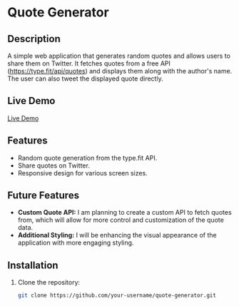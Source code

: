 # Quote Generator

## Description

A simple web application that generates random quotes and allows users to share them on Twitter. It fetches quotes from a free API (https://type.fit/api/quotes) and displays them along with the author's name. The user can also tweet the displayed quote directly.

## Live Demo

[Live Demo](https://spacelama587.github.io/quote-generator/)

## Features

- Random quote generation from the type.fit API.
- Share quotes on Twitter.
- Responsive design for various screen sizes.

## Future Features

- **Custom Quote API:** I am planning to create a custom API to fetch quotes from, which will allow for more control and customization of the quote data.
- **Additional Styling:** I will be enhancing the visual appearance of the application with more engaging styling.

## Installation

1. Clone the repository:

   ```bash
   git clone https://github.com/your-username/quote-generator.git
   ```
